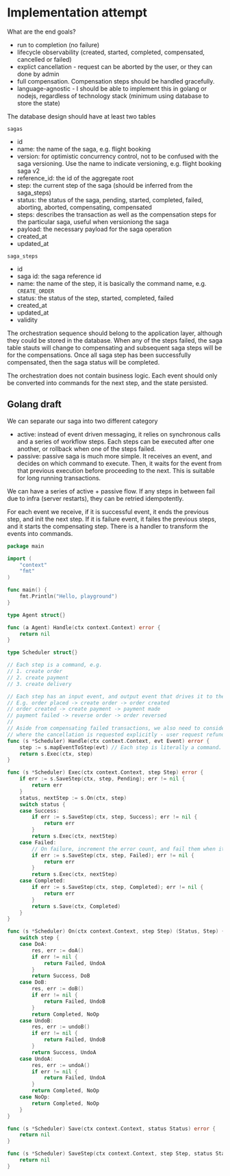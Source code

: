 # Implementation attempt

What are the end goals?
- run to completion (no failure)
- lifecycle observability (created, started, completed, compensated, cancelled or failed)
- explict cancellation - request can be aborted by the user, or they can done by admin
- full compensation. Compensation steps should be handled gracefully.
- language-agnostic - I should be able to implement this in golang or nodejs, regardless of technology stack (minimum using database to store the state)

The database design should have at least two tables

`sagas`
- id 
- name: the name of the saga, e.g. flight booking
- version: for optimistic concurrency control, not to be confused with the saga versioning. Use the name to indicate versioning, e.g. flight booking saga v2
- reference_id: the id of the aggregate root
- step: the current step of the saga (should be inferred from the saga_steps)
- status: the status of the saga, pending, started, completed, failed, aborting, aborted, compensating, compensated
- steps: describes the transaction as well as the compensation steps for the particular saga, useful when versioniong the saga
- payload: the necessary payload for the saga operation
- created_at
- updated_at

`saga_steps`
- id
- saga id: the saga reference id
- name: the name of the step, it is basically the command name, e.g. `CREATE_ORDER`
- status: the status of the step, started, completed, failed
- created_at 
- updated_at
- validity

The orchestration sequence should belong to the application layer, although they could be stored in the database. When any of the steps failed, the saga table stauts will change to compensating and subsequent saga steps will be for the compensations. Once all saga step has been successfully compensated, then the saga status will be completed.

The orchestration does not contain business logic. Each event should only be converted into commands for the next step, and the state persisted.


## Golang draft

We can separate our saga into two different category
- active: instead of event driven messaging, it relies on synchronous calls and a series of workflow steps. Each steps can be executed after one another, or rollback when one of the steps failed. 
- passive: passive saga is much more simple. It receives an event, and decides on which command to execute. Then, it waits for the event from that previous execution before proceeding to the next. This is suitable for long running transactions.

We can have a series of active + passive flow. If any steps in between fail due to infra (server restarts), they can be retried idempotently.

For each event we receive, if it is successful event, it ends the previous step, and init the next step. If it is failure event, it failes the previous steps, and it starts the compensating step. There is a handler to transform the events into commands.

```go
package main

import (
	"context"
	"fmt"
)

func main() {
	fmt.Println("Hello, playground")
}

type Agent struct{}

func (a Agent) Handle(ctx context.Context) error {
	return nil
}

type Scheduler struct{}

// Each step is a command, e.g. 
// 1. create order
// 2. create payment
// 3. create delivery

// Each step has an input event, and output event that drives it to the next step.
// E.g. order placed -> create order -> order created
// order created -> create payment -> payment made
// payment failed -> reverse order -> order reversed
// 
// Aside from compensating failed transactions, we also need to consider the scenario
// where the cancellation is requested explicitly - user request refund for a successfully placed order etc.
func (s *Scheduler) Handle(ctx context.Context, evt Event) error {
	step := s.mapEventToStep(evt) // Each step is literally a command.
	return s.Exec(ctx, step)
}

func (s *Scheduler) Exec(ctx context.Context, step Step) error {
	if err := s.SaveStep(ctx, step, Pending); err != nil {
		return err
	}
	status, nextStep := s.On(ctx, step)
	switch status {
	case Success:
		if err := s.SaveStep(ctx, step, Success); err != nil {
			return err
		}
		return s.Exec(ctx, nextStep)
	case Failed:
		// On failure, increment the error count, and fail them when it reaches a threshold. This avoid too many retries.
		if err := s.SaveStep(ctx, step, Failed); err != nil {
			return err
		}
		return s.Exec(ctx, nextStep)
	case Completed:
		if err := s.SaveStep(ctx, step, Completed); err != nil {
			return err
		}
		return s.Save(ctx, Completed)
	}
}

func (s *Scheduler) On(ctx context.Context, step Step) (Status, Step) {
	switch step {
	case DoA:
		res, err := doA()
		if err != nil {
			return Failed, UndoA
		}
		return Success, DoB
	case DoB:
		res, err := doB()
		if err != nil {
			return Failed, UndoB
		}
		return Completed, NoOp
	case UndoB:
		res, err := undoB()
		if err != nil {
			return Failed, UndoB
		}
		return Success, UndoA
	case UndoA:
		res, err := undoA()
		if err != nil {
			return Failed, UndoA
		}
		return Completed, NoOp
	case NoOp:
		return Completed, NoOp
	}
}

func (s *Scheduler) Save(ctx context.Context, status Status) error {
	return nil
}

func (s *Scheduler) SaveStep(ctx context.Context, step Step, status Status) error {
	return nil
}
```
